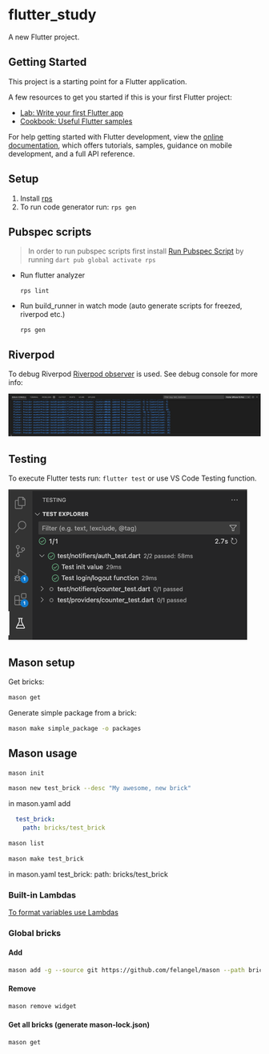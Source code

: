# flutter_study

A new Flutter project.

## Getting Started

This project is a starting point for a Flutter application.

A few resources to get you started if this is your first Flutter project:

- [Lab: Write your first Flutter app](https://docs.flutter.dev/get-started/codelab)
- [Cookbook: Useful Flutter samples](https://docs.flutter.dev/cookbook)

For help getting started with Flutter development, view the
[online documentation](https://docs.flutter.dev/), which offers tutorials,
samples, guidance on mobile development, and a full API reference.

## Setup

1. Install [rps](#pubspec-scripts)
1. To run code generator run: `rps gen`

## Pubspec scripts

> In order to run pubspec scripts first install [Run Pubspec Script](https://pub.dev/packages/rps) by running `dart pub global activate rps`

- Run flutter analyzer
  
  ```shell
  rps lint
  ```

- Run build_runner in watch mode (auto generate scripts for freezed, riverpod etc.)
  
  ```shell
  rps gen
  ```

## Riverpod

To debug Riverpod [Riverpod observer](./lib/utils/riverpod_observer.dart) is used.
See debug console for more info:

![Riverpod observer debug console](./readme_assets/riverpod_observer.png)

## Testing

To execute Flutter tests run: `flutter test` or use VS Code Testing function.

![VS Code testing functions](./readme_assets/testing.png)

## Mason setup

Get bricks:

```bash
mason get
```

Generate simple package from a brick:

```bash
mason make simple_package -o packages
```

## Mason usage

```bash
mason init
```

```bash
mason new test_brick --desc "My awesome, new brick" 
```

in mason.yaml add

```yaml
  test_brick:
    path: bricks/test_brick
```

```bash
mason list
```

```bash
mason make test_brick
```

in mason.yaml
  test_brick:
    path: bricks/test_brick

### Built-in Lambdas

[To format variables use Lambdas](https://pub.dev/packages/mason_cli#built-in-lambdas)

### Global bricks

#### Add

```bash
mason add -g --source git https://github.com/felangel/mason --path bricks/widget
```

#### Remove

```bash
mason remove widget
```

#### Get all bricks (generate mason-lock.json)

```bash
mason get
```
